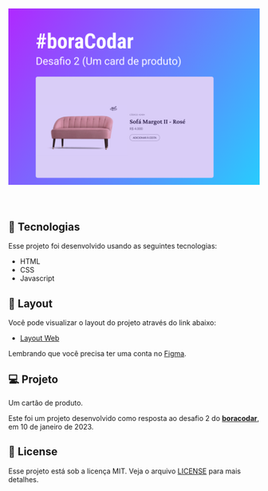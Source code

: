 <h1 align="center">
    <img alt="Product Card" src=".github/cover.png" />
</h1>

<br>

## 🧪 Tecnologias

Esse projeto foi desenvolvido usando as seguintes tecnologias:

- HTML
- CSS
- Javascript

## 🔖 Layout

Você pode visualizar o layout do projeto através do link abaixo:

- [Layout Web](https://www.figma.com/community/file/1195050984449538256)

Lembrando que você precisa ter uma conta no [Figma](http://figma.com/).

## 💻 Projeto

Um cartão de produto.

Este foi um projeto desenvolvido como resposta ao desafio 2 do **[boracodar](https://boracodar.dev/#)**, em 10 de janeiro de 2023.

## 📝 License

Esse projeto está sob a licença MIT. Veja o arquivo [LICENSE](LICENSE.md) para mais detalhes.
